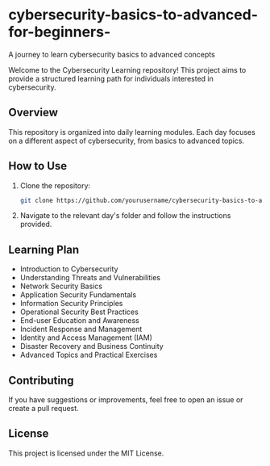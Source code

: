 # cybersecurity-basics-to-advanced-for-beginners-
A journey to learn cybersecurity basics to advanced concepts

Welcome to the Cybersecurity Learning repository! This project aims to provide a structured learning path for individuals interested in cybersecurity.

## Overview

This repository is organized into daily learning modules. Each day focuses on a different aspect of cybersecurity, from basics to advanced topics.

## How to Use

1. Clone the repository:
   ```sh
   git clone https://github.com/yourusername/cybersecurity-basics-to-advanced-for-beginners-.git
   ```

2. Navigate to the relevant day's folder and follow the instructions provided.

## Learning Plan

- Introduction to Cybersecurity
- Understanding Threats and Vulnerabilities
- Network Security Basics
- Application Security Fundamentals
- Information Security Principles
- Operational Security Best Practices
- End-user Education and Awareness
- Incident Response and Management
- Identity and Access Management (IAM)
- Disaster Recovery and Business Continuity
- Advanced Topics and Practical Exercises

## Contributing

If you have suggestions or improvements, feel free to open an issue or create a pull request.

## License

This project is licensed under the MIT License.
